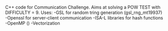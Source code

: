 C++ code for Communication Challenge.
Aims at solving a POW TEST with DIFFICULTY = 9.
Uses: 
-GSL for random tring generation (gsl_rng_mt19937)
-Openssl for server-client communication
-ISA-L libraries for hash functions
-OpenMP ()
-Vectorization


